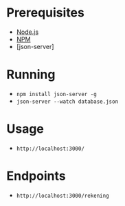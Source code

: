 # Prerequisites
- [Node.js](https://nodejs.org/en/)
- [NPM](https://www.npmjs.com/)
- [json-server]

# Running
- `npm install json-server -g`
- `json-server --watch database.json`

# Usage
- `http://localhost:3000/`

# Endpoints
- `http://localhost:3000/rekening`
